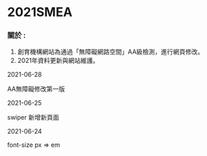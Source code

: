 # 2021SMEA

### 關於 :

1. 創育機構網站為通過「無障礙網路空間」AA級檢測，進行網頁修改。
2. 2021年資料更新與網站維護。



2021-06-28 

AA無障礙修改第一版

2021-06-25

swiper 新增新頁面

2021-06-24

font-size px => em
